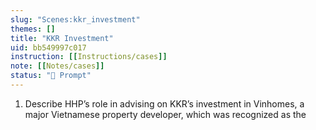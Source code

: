```yaml
---
slug: "Scenes:kkr_investment"
themes: []
title: "KKR Investment"
uid: bb549997c017
instruction: [[Instructions/cases]]
note: [[Notes/cases]]
status: "💬 Prompt"
---
```

1. Describe HHP’s role in advising on KKR’s investment in Vinhomes, a major Vietnamese property developer, which was recognized as the
